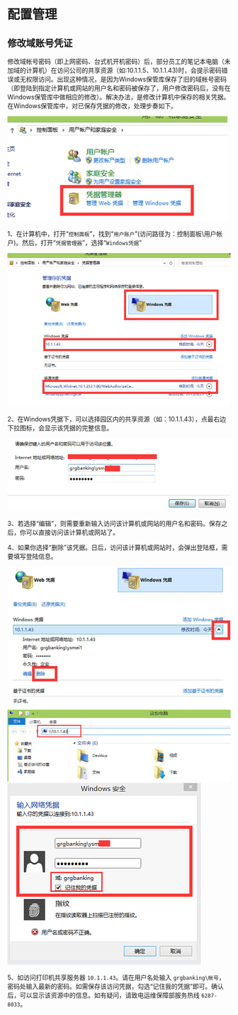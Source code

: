 # 配置管理

## 修改域账号凭证
修改域帐号密码（即上网密码、台式机开机密码）后，部分员工的笔记本电脑（未加域的计算机）在访问公司的共享资源（如:10.1.1.5、10.1.1.43)时，会提示密码错误或无权限访问。出现这种情况，是因为Windows保管库保存了旧的域帐号密码（即登陆到指定计算机或网站的用户名和密码被保存了，用户修改密码后，没有在Windows保管库中做相应的修改）。解决办法，是修改计算机中保存的相关凭据。在Windows保管库中，对已保存凭据的修改，处理步奏如下。

![](/imgs/pingzheng/pz.png)

1、在计算机中，打开“`控制面板`”，找到“`用户账户`”(访问路径为：控制面板\用户帐户)。然后，打开“`凭据管理器`”，选择“`Windows凭据`”

![](/imgs/pingzheng/2.png)

2、在Windows凭据下，可以选择园区内的共享资源（如：10.1.1.43），点最右边下拉图标，会显示该凭据的完整信息。

![](/imgs/pingzheng/3.jpg)

3、若选择“编辑”，则需要重新输入访问该计算机或网站的用户名和密码。保存之后，你可以直接访问该计算机或网站了。

4、如果你选择“删除”该凭据。日后，访问该计算机或网站时，会弹出登陆框，需要填写登陆信息。

![](/imgs/pingzheng/4.jpg)
![](/imgs/pingzheng/5.jpg)
![](/imgs/pingzheng/6.jpg)

5、如访问打印机共享服务器 `10.1.1.43`。请在用户名处输入 `grgbanking\帐号`，密码处输入最新的密码。如需保存该访问凭据，勾选“记住我的凭据”即可。确认后，可以显示该资源中的信息。如有疑问，请致电运维保障部服务热线 `6287-8033`。